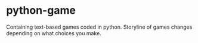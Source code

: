 # python-game
Containing text-based games coded in python.
Storyline of games changes depending on what choices you make.

